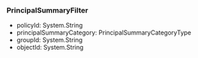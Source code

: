 ### PrincipalSummaryFilter
- policyId: System.String
- principalSummaryCategory: PrincipalSummaryCategoryType
- groupId: System.String
- objectId: System.String
